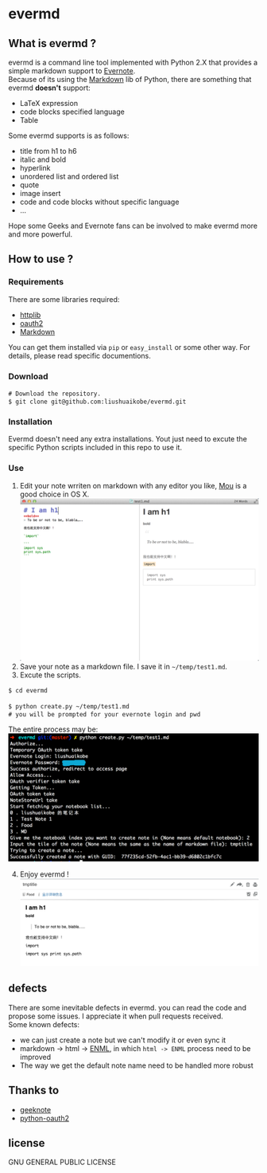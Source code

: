 evermd
======
## What is evermd ?
evermd is a command line tool implemented with Python 2.X that provides a simple markdown support to [Evernote](http://www.evernote.com/).        
Because of its using the [Markdown](https://pypi.python.org/pypi/Markdown) lib of Python, there are something that evermd **doesn't** support:

- LaTeX expression
- code blocks specified language
- Table

Some evermd supports is as follows:

- title from h1 to h6
- italic and bold
- hyperlink
- unordered list and ordered list
- quote
- image insert
- code and code blocks without specific language
- …

Hope some Geeks and Evernote fans can be involved to make evermd more and more powerful.
## How to use ?
### Requirements
There are some libraries required:

- [httplib](http://docs.python.org/2/library/httplib.html)
- [oauth2](https://github.com/simplegeo/python-oauth2)
- [Markdown](https://pypi.python.org/pypi/Markdown)

You can get them installed via `pip` or `easy_install` or some other way. For details, please read specific documentions.  
### Download       
```
# Download the repository.
$ git clone git@github.com:liushuaikobe/evermd.git
```
### Installation
Evermd doesn't need any extra installations. Yout just need to excute the specific Python scripts included in this repo to use it.
### Use
1. Edit your note wrriten on markdown with any editor you like, [Mou](http://mouapp.com/) is a good choice in OS X.
![edit_md](./img/edit_md.png)
2. Save your note as a markdown file. I save it in `~/temp/test1.md`.
3. Excute the scripts. 

```
$ cd evermd

$ python create.py ~/temp/test1.md 
# you will be prompted for your evernote login and pwd
```
The entire process may be:
![sample_use](./img/sample_use.png)

4. Enjoy evermd ! 
![note](./img/note.png)

## defects
There are some inevitable defects in evermd. you can read the code and propose some issues. I appreciate it when pull requests received.    
Some known defects:

- we can just create a note but we can't modify it or even sync it
- markdown -> html -> [ENML](http://dev.evernote.com/start/core/enml.php), in which `html -> ENML` process need to be improved
- The way we get the default note name need to be handled more robust

## Thanks to
- [geeknote](https://github.com/VitaliyRodnenko/geeknote)
- [python-oauth2](https://github.com/simplegeo/python-oauth2)



## license
GNU GENERAL PUBLIC LICENSE